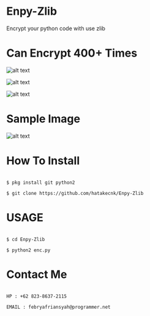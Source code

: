 # Enpy-Zlib
Encrypt your python code with use zlib

# Can Encrypt 400+ Times

![alt text](https://img.shields.io/badge/Coded-xNot_Found-blue.svg)

![alt text](https://img.shields.io/badge/Size-1.14MB-yellow.svg)

![alt text](https://img.shields.io/badge/Python-2.7-green.svg)

# Sample Image

![alt text](https://raw.githubusercontent.com/hatakecnk/img/master/IMG_20191011_180926.jpg)

# How To Install

```

$ pkg install git python2

$ git clone https://github.com/hatakecnk/Enpy-Zlib

```

# USAGE

```

$ cd Enpy-Zlib

$ python2 enc.py

```

# Contact Me

```

HP : +62 823-8637-2115

EMAIL : febryafriansyah@programmer.net

```
